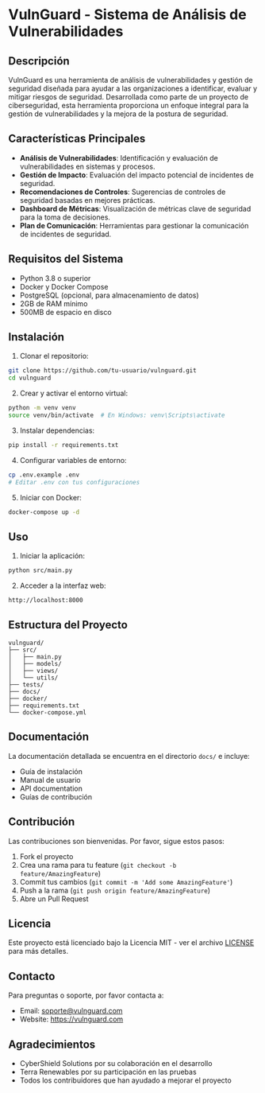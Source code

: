 # VulnGuard - Sistema de Análisis de Vulnerabilidades

## Descripción
VulnGuard es una herramienta de análisis de vulnerabilidades y gestión de seguridad diseñada para ayudar a las organizaciones a identificar, evaluar y mitigar riesgos de seguridad. Desarrollada como parte de un proyecto de ciberseguridad, esta herramienta proporciona un enfoque integral para la gestión de vulnerabilidades y la mejora de la postura de seguridad.

## Características Principales

- **Análisis de Vulnerabilidades**: Identificación y evaluación de vulnerabilidades en sistemas y procesos.
- **Gestión de Impacto**: Evaluación del impacto potencial de incidentes de seguridad.
- **Recomendaciones de Controles**: Sugerencias de controles de seguridad basadas en mejores prácticas.
- **Dashboard de Métricas**: Visualización de métricas clave de seguridad para la toma de decisiones.
- **Plan de Comunicación**: Herramientas para gestionar la comunicación de incidentes de seguridad.

## Requisitos del Sistema

- Python 3.8 o superior
- Docker y Docker Compose
- PostgreSQL (opcional, para almacenamiento de datos)
- 2GB de RAM mínimo
- 500MB de espacio en disco

## Instalación

1. Clonar el repositorio:
```bash
git clone https://github.com/tu-usuario/vulnguard.git
cd vulnguard
```

2. Crear y activar el entorno virtual:
```bash
python -m venv venv
source venv/bin/activate  # En Windows: venv\Scripts\activate
```

3. Instalar dependencias:
```bash
pip install -r requirements.txt
```

4. Configurar variables de entorno:
```bash
cp .env.example .env
# Editar .env con tus configuraciones
```

5. Iniciar con Docker:
```bash
docker-compose up -d
```

## Uso

1. Iniciar la aplicación:
```bash
python src/main.py
```

2. Acceder a la interfaz web:
```
http://localhost:8000
```

## Estructura del Proyecto

```
vulnguard/
├── src/
│   ├── main.py
│   ├── models/
│   ├── views/
│   └── utils/
├── tests/
├── docs/
├── docker/
├── requirements.txt
└── docker-compose.yml
```

## Documentación

La documentación detallada se encuentra en el directorio `docs/` e incluye:
- Guía de instalación
- Manual de usuario
- API documentation
- Guías de contribución

## Contribución

Las contribuciones son bienvenidas. Por favor, sigue estos pasos:

1. Fork el proyecto
2. Crea una rama para tu feature (`git checkout -b feature/AmazingFeature`)
3. Commit tus cambios (`git commit -m 'Add some AmazingFeature'`)
4. Push a la rama (`git push origin feature/AmazingFeature`)
5. Abre un Pull Request

## Licencia

Este proyecto está licenciado bajo la Licencia MIT - ver el archivo [LICENSE](LICENSE) para más detalles.

## Contacto

Para preguntas o soporte, por favor contacta a:
- Email: soporte@vulnguard.com
- Website: https://vulnguard.com

## Agradecimientos

- CyberShield Solutions por su colaboración en el desarrollo
- Terra Renewables por su participación en las pruebas
- Todos los contribuidores que han ayudado a mejorar el proyecto 